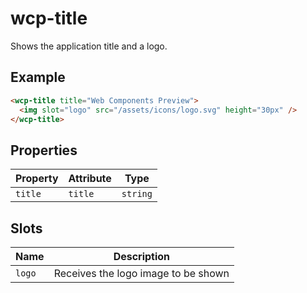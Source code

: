 # wcp-title

Shows the application title and a logo.

## Example

```html
<wcp-title title="Web Components Preview">
  <img slot="logo" src="/assets/icons/logo.svg" height="30px" />
</wcp-title>
```

## Properties

| Property | Attribute | Type     |
|----------|-----------|----------|
| `title`  | `title`   | `string` |

## Slots

| Name   | Description                         |
|--------|-------------------------------------|
| `logo` | Receives the logo image to be shown |
